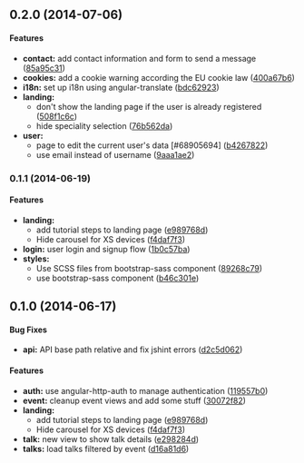 <a name="0.2.0"></a>
## 0.2.0 (2014-07-06)


#### Features

* **contact:** add contact information and form to send a message ([85a95c31](https://github.com/daniel81bcn/medistream/commit/85a95c31629e2bd4278f1888c674a478b7aa27c1))
* **cookies:** add a cookie warning according the EU cookie law ([400a67b6](https://github.com/daniel81bcn/medistream/commit/400a67b6b01a87903398c84ca50ad677f8ecdb59))
* **i18n:** set up i18n using angular-translate ([bdc62923](https://github.com/daniel81bcn/medistream/commit/bdc629235a13dffa6f296b88ef437a7ba26d1360))
* **landing:**
  * don't show the landing page if the user is already registered ([508f1c6c](https://github.com/daniel81bcn/medistream/commit/508f1c6ca88e47b2072c7a6338edb25f6c5b326c))
  * hide speciality selection ([76b562da](https://github.com/daniel81bcn/medistream/commit/76b562da35a5efb7352a2f832e1d47e983ba9242))
* **user:**
  * page to edit the current user's data [#68905694] ([b4267822](https://github.com/daniel81bcn/medistream/commit/b4267822a09cc615932e33d6c6b053c74a984042))
  * use email instead of username ([9aaa1ae2](https://github.com/daniel81bcn/medistream/commit/9aaa1ae28ced0c8f76f8b88796075294af1c9c6e))


<a name="0.1.1"></a>
### 0.1.1 (2014-06-19)


#### Features

* **landing:**
  * add tutorial steps to landing page ([e989768d](https://github.com/daniel81bcn/medistream/commit/e989768d07e0fd265833e1d7420733438f71ad3a))
  * Hide carousel for XS devices ([f4daf7f3](https://github.com/daniel81bcn/medistream/commit/f4daf7f3bd344605404a8599c87d3ffcf5c56079))
* **login:** user login and signup flow ([1b0c57ba](https://github.com/daniel81bcn/medistream/commit/1b0c57ba0bed048da245fe8d7ef6f1be64def2fc))
* **styles:**
  * Use SCSS files from bootstrap-sass component ([89268c79](https://github.com/daniel81bcn/medistream/commit/89268c791ece58a0396268ae4d390102fe8b8f74))
  * use bootstrap-sass component ([b46c301e](https://github.com/daniel81bcn/medistream/commit/b46c301eaeaadcb05e2ae609687a77778ec4b594))


<a name="0.1.0"></a>
## 0.1.0 (2014-06-17)


#### Bug Fixes

* **api:** API base path relative and fix jshint errors ([d2c5d062](https://github.com/daniel81bcn/medistream/commit/d2c5d0621a07f17f1271c01c32717549d9849181))


#### Features

* **auth:** use angular-http-auth to manage authentication ([119557b0](https://github.com/daniel81bcn/medistream/commit/119557b0283b8ccc80fa450e1f74d3266b01e2ff))
* **event:** cleanup event views and add some stuff ([30072f82](https://github.com/daniel81bcn/medistream/commit/30072f82fab70f91e04895d4696b17f40c7edddf))
* **landing:**
  * add tutorial steps to landing page ([e989768d](https://github.com/daniel81bcn/medistream/commit/e989768d07e0fd265833e1d7420733438f71ad3a))
  * Hide carousel for XS devices ([f4daf7f3](https://github.com/daniel81bcn/medistream/commit/f4daf7f3bd344605404a8599c87d3ffcf5c56079))
* **talk:** new view to show talk details ([e298284d](https://github.com/daniel81bcn/medistream/commit/e298284d3b9b4dcc9ef5e87c5e5db1fc2c275d2b))
* **talks:** load talks filtered by event ([d16a81d6](https://github.com/daniel81bcn/medistream/commit/d16a81d6a12d9705e17240ab338cc947cc7d47c3))

